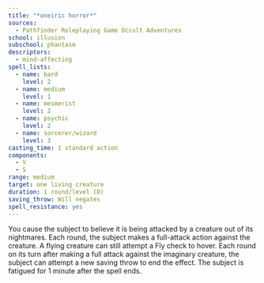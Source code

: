 ```yaml
---
title: "*oneiric horror*"
sources:
  - Pathfinder Roleplaying Game Occult Adventures
school: illusion
subschool: phantasm
descriptors:
  - mind-affecting
spell_lists:
  - name: bard
    level: 2
  - name: medium
    level: 1
  - name: mesmerist
    level: 2
  - name: psychic
    level: 2
  - name: sorcerer/wizard
    level: 3
casting_time: 1 standard action
components:
  - V
  - S
range: medium
target: one living creature
duration: 1 round/level (D)
saving_throw: Will negates
spell_resistance: yes
---
```


You cause the subject to believe it is being attacked by a creature out of its nightmares. Each round, the subject makes a full-attack action against the creature. A flying creature can still attempt a Fly check to hover. Each round on its turn after making a full attack against the imaginary creature, the subject can attempt a new saving throw to end the effect. The subject is fatigued for 1 minute after the spell ends.
